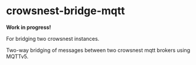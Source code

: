 # crowsnest-bridge-mqtt

**Work in progress!**

For bridging two crowsnest instances.

Two-way bridging of messages between two crowsnest mqtt brokers using MQTTv5.

